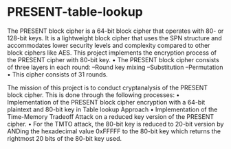 # PRESENT-table-lookup

The PRESENT block cipher is a 64-bit block cipher that operates with
80- or 128-bit keys. It is a lightweight block cipher that uses the SPN
structure and accommodates lower security levels and complexity
compared to other block ciphers like AES. This project implements
the encryption process of the PRESENT cipher with 80-bit key.
• The PRESENT block cipher consists of three layers in each round:
–Round key mixing
–Substitution
–Permutation
• This cipher consists of 31 rounds.


The mission of this project is to conduct cryptanalysis of the PRESENT block
cipher. This is done through the following processes:
• Implementation of the PRESENT block cipher encryption with a 64-bit
plaintext and 80-bit key in Table lookup Approach
• Implementation of the Time-Memory Tradeoff Attack on a reduced key
version of the PRESENT cipher.
• For the TMTO attack, the 80-bit key is reduced to 20-bit version by
ANDing the hexadecimal value 0xFFFFF to the 80-bit key which
returns the rightmost 20 bits of the 80-bit key used.
